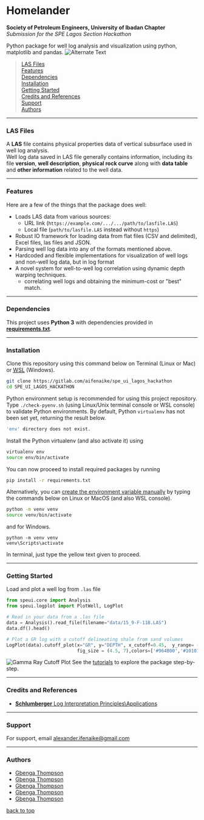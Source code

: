 # Homelander
**Society of Petroleum Engineers, University of Ibadan Chapter**  
    *Submission for the SPE Lagos Section Hackathon*

Python package for well log analysis and visualization using python, matplotlib and pandas.
![Alternate Text](https://via.placeholder.com/468x300?text=App+Screenshot+Here)

> [LAS Files](#las-files)  
> [Features](#features)  
> [Dependencies](#dependencies)  
> [Installation](#installation)  
> [Getting Started](#getting-started)  
> [Credits and References](#credits-and-references)  
> [Support](#support)  
> [Authors](#authors)  

---

### LAS Files

A **LAS** file contains physical properties data of vertical subsurface used in well log analysis.  
Well log data saved in LAS file generally contains information, including its file **version**, **well description**, **physical rock curve** along with **data table** and **other information** related to the well data.

---

### Features
Here are a few of the things that the package does well:

* Loads LAS data from various sources:
    - URL link (`https://example.com/.../.../path/to/lasfile.LAS`)
    - Local file (`path/to/lasfile.LAS` instead without `https`)
* Robust IO framework for loading data from flat files (CSV and delimited), Excel files, las files and JSON.
* Parsing well log data into any of the formats mentioned above.
* Hardcoded and flexible implementations for visualization of well logs and non-well log data, but in log format
* A novel system for well-to-well log correlation using dynamic depth warping techniques.
    - correlating well logs and obtaining the minimum-cost or "best" match.
---

### Dependencies

This project uses **Python 3** with dependencies provided in **[requirements.txt](requirements.txt)**. 

---

### Installation

Clone this repository using this command below on Terminal (Linux or Mac) or <a href="https://en.wikipedia.org/wiki/Windows_Subsystem_for_Linux" target="_blank"><abbr title="Windows Subsystem for Linux">WSL</abbr></a> (Windows).
```sh
git clone https://gitlab.com/aifenaike/spe_ui_lagos_hackathon
cd SPE_UI_LAGOS_HACKATHON
```

Python environment setup is recommended for using this project repository.  
Type `./check-pyenv.sh` (using Linux/Unix terminal console or WSL console) to validate Python environments. By default, Python `virtualenv` has not been set yet, returning the result below.
```sh
'env' directory does not exist.
```
Install the Python virtualenv (and also activate it) using
```sh
virtualenv env
source env/bin/activate 
```
You can now proceed to install required packages by running
```sh
pip install -r requirements.txt
```

Alternatively, you can [create the environment variable manually](https://docs.python.org/3/library/venv.html) by typing the commands below on Linux or MacOS (and also WSL console).

```sh
python -m venv venv
source venv/bin/activate
```
and for Windows.
```
python -m venv venv
venv\Scripts\activate
```
In terminal, just type the yellow text given to proceed.

---

### Getting Started
Load and plot a well log from ```.las``` file
```python
from speui.core import Analysis
from speui.logplot import PlotWell, LogPlot

# Read in your data from a .las file
data = Analysis().read_file(filename="data/15_9-F-11B.LAS")
data.df().head()

# Plot a GR log with a cutoff delineating shale from sand volumes
LogPlot(data).cutoff_plot(x="GR", y="DEPTH", x_cutoff=0.45,  y_range= (0,0),xscale='linear',labels= ['Sand', 'Shale'], 
                          fig_size = (4.5, 7),colors=['#964B00','#101010']) 
```
![Gamma Ray Cutoff Plot](attachment:image-3.png)
See the [tutorials](speui/) to explore the package step-by-step.

---

### Credits and References

 - [**Schlumberger** Log Interpretation Principles\Applications](https://www.slb.com/resource-library/book/log-interpretation-principles-applications)
 
---

### Support

For support, email alexander.ifenaike@gmail.com

---

### Authors

- [Gbenga Thompson](https://www.linkedin.com/in/gbenga-awojinrin)
- [Gbenga Thompson](https://www.linkedin.com/in/gbenga-awojinrin)
- [Gbenga Thompson](https://www.linkedin.com/in/gbenga-awojinrin)
- [Gbenga Thompson](https://www.linkedin.com/in/gbenga-awojinrin)
- [Gbenga Thompson](https://www.linkedin.com/in/gbenga-awojinrin)


[back to top](#Homelander)



```python

```
